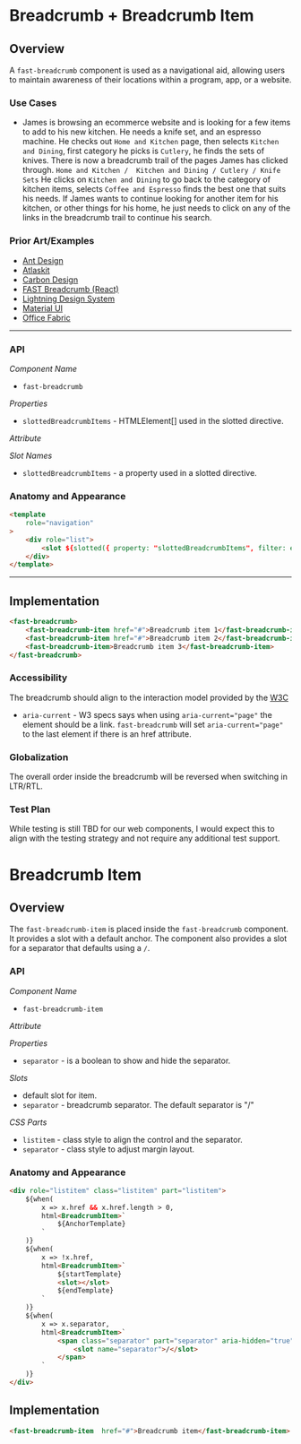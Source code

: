 # Breadcrumb + Breadcrumb Item

## Overview
A `fast-breadcrumb` component is used as a navigational aid, allowing users to maintain awareness of their locations within a program, app, or a website.

### Use Cases
- James is browsing an ecommerce website and is looking for a few items to add to his new kitchen. He needs a knife set, and an espresso machine. He checks out `Home and Kitchen` page, then selects `Kitchen and Dining`, first category he picks is `Cutlery`, he finds the sets of knives. There is now a breadcrumb trail of the pages James has clicked through. `Home and Kitchen /  Kitchen and Dining / Cutlery / Knife Sets`
He clicks on `Kitchen and Dining` to go back to the category of kitchen items, selects `Coffee and Espresso` finds the best one that suits his needs. If James wants to continue looking for another item for his kitchen, or other things for his home, he just needs to click on any of the links in the breadcrumb trail to continue his search.

### Prior Art/Examples
- [Ant Design](https://ant.design/components/breadcrumb/)
- [Atlaskit](https://atlaskit.atlassian.com/packages/core/breadcrumbs)
- [Carbon Design](https://www.carbondesignsystem.com/components/breadcrumb/code/)
- [FAST Breadcrumb (React)](https://github.com/microsoft/fast-react/tree/master/packages/react/fast-components-react-msft/src/breadcrumb)
- [Lightning Design System](https://www.lightningdesignsystem.com/components/breadcrumbs/#site-main-content)
- [Material UI](https://material-ui.com/components/breadcrumbs/)
- [Office Fabric](https://developer.microsoft.com/en-us/fluentui#/controls/web/breadcrumb)

---

### API

*Component Name*
- `fast-breadcrumb`

*Properties*
- `slottedBreadcrumbItems` - HTMLElement[] used in the slotted directive.

*Attribute*

*Slot Names*
- `slottedBreadcrumbItems` - a property used in a slotted directive.

### Anatomy and Appearance

```html
<template
    role="navigation"
>
    <div role="list">
        <slot ${slotted({ property: "slottedBreadcrumbItems", filter: elements() })}></slot>
    </div>
</template>
```

---

## Implementation

```html
<fast-breadcrumb>
    <fast-breadcrumb-item href="#">Breadcrumb item 1</fast-breadcrumb-item>
    <fast-breadcrumb-item href="#">Breadcrumb item 2</fast-breadcrumb-item>
    <fast-breadcrumb-item>Breadcrumb item 3</fast-breadcrumb-item>
</fast-breadcrumb>
```

### Accessibility

The breadcrumb should align to the interaction model provided by the [W3C](https://www.w3.org/TR/wai-aria-practices/#breadcrumb)
- `aria-current` - W3 specs says when using `aria-current="page"` the element should be a link. `fast-breadcrumb` will set `aria-current="page"` to the last element if there is an href attribute.

### Globalization

The overall order inside the breadcrumb will be reversed when switching in LTR/RTL.

### Test Plan

While testing is still TBD for our web components, I would expect this to align with the testing strategy and not require any additional test support.



# Breadcrumb Item

## Overview

The `fast-breadcrumb-item` is placed inside the `fast-breadcrumb` component. It provides a slot with a default anchor. The component also provides a slot for a separator that defaults using a `/`.

### API

*Component Name*
- `fast-breadcrumb-item`

*Attribute*

*Properties*
- `separator` - is a boolean to show and hide the separator.

*Slots*
- default slot for item.
- `separator` - breadcrumb separator. The default separator is "/"

*CSS Parts*
- `listitem` - class style to align the control and the separator.
- `separator` - class style to adjust margin layout.

### Anatomy and Appearance

```html
<div role="listitem" class="listitem" part="listitem">
    ${when(
        x => x.href && x.href.length > 0,
        html<BreadcrumbItem>`
            ${AnchorTemplate}
        `
    )}
    ${when(
        x => !x.href,
        html<BreadcrumbItem>`
            ${startTemplate}
            <slot></slot>
            ${endTemplate}
        `
    )}
    ${when(
        x => x.separator,
        html<BreadcrumbItem>`
            <span class="separator" part="separator" aria-hidden="true">
                <slot name="separator">/</slot>
            </span>
        `
    )}
</div>
```

## Implementation

```html
<fast-breadcrumb-item  href="#">Breadcrumb item</fast-breadcrumb-item>
```
